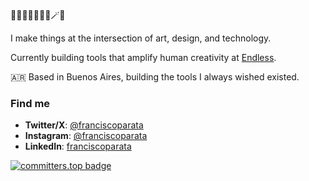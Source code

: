🌈✨🌻🌸🌟🎨🔧🪄🔗

I make things at the intersection of art, design, and technology.

Currently building tools that amplify human creativity at [Endless](https://github.com/makingendless).

🇦🇷 Based in Buenos Aires, building the tools I always wished existed.

### Find me

- **Twitter/X**: [@franciscoparata](https://x.com/franciscoparata)
- **Instagram**: [@franciscoparata](https://instagram.com/franciscoparata)
- **LinkedIn**: [franciscoparata](https://linkedin.com/in/franciscoparata)

[![committers.top badge](https://user-badge.committers.top/argentina_private/paratustra.svg)](https://user-badge.committers.top/argentina_private/paratustra)

